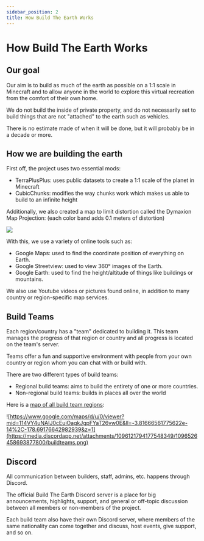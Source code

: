 ```yaml
---
sidebar_position: 2
title: How Build The Earth Works
---
```

# How Build The Earth Works

## Our goal

Our aim is to build as much of the earth as possible on a 1:1 scale in Minecraft and to allow anyone in the world to explore this virtual recreation from the comfort of their own home.

We do not build the inside of private property, and do not necessarily set to build things that are not "attached" to the earth such as vehicles.

There is no estimate made of when it will be done, but it will probably be in a decade or more.

## How we are building the earth

First off, the project uses two essential mods:

* TerraPlusPlus: uses public datasets to create a 1:1 scale of the planet in Minecraft
* CubicChunks: modifies the way chunks work which makes us able to build to an infinite height

Additionally, we also created a map to limit distortion called the Dymaxion Map Projection: (each color band adds 0.1 meters of distortion)

![](https://cdn.discordapp.com/attachments/724329424341827655/798928293931646996/dymaxion_distortion-1.png)

With this, we use a variety of online tools such as:

* Google Maps: used to find the coordinate position of everything on Earth.
* Google Streetview: used to view 360° images of the Earth.
* Google Earth: used to find the height/altitude of things like buildings or mountains.

We also use Youtube videos or pictures found online, in addition to many country or region-specific map services.

## Build Teams

Each region/country has a "team" dedicated to building it. This team manages the progress of that region or country and all progress is located on the team's server.

Teams offer a fun and supportive environment with people from your own country or region whom you can chat with or build with.

There are two different types of build teams:

* Regional build teams: aims to build the entirety of one or more countries.
* Non-regional build teams: builds in places all over the world

Here is a [map of all build team regions](https://www.google.com/maps/d/u/0/viewer?mid=114VY4uNAIJ0cEuiOagkJgpFYaT26vw0E&ll=44.12616853498514%2C28.93616442206138&z=3):

![https://www.google.com/maps/d/u/0/viewer?mid=114VY4uNAIJ0cEuiOagkJgpFYaT26vw0E&ll=-3.81666561775622e-14%2C-178.69176642982939&z=1](https://media.discordapp.net/attachments/1096121794177548349/1096526458693877800/buildteams.png)

## Discord

All communication between builders, staff, admins, etc. happens through Discord.

The official Build The Earth Discord server is a place for big announcements, highlights, support, and general or off-topic discussion between all members or non-members of the project.

Each build team also have their own Discord server, where members of the same nationality can come together and discuss, host events, give support, and so on.